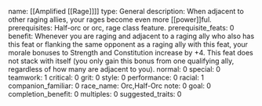 name: [[Amplified [[Rage]]]]
type: General
description: When adjacent to other raging allies, your rages become even more [[power]]ful.
prerequisites: Half-orc or orc, rage class feature.
prerequisite_feats: 0
benefit: Whenever you are raging and adjacent to a raging ally who also has this feat or flanking the same opponent as a raging ally with this feat, your morale bonuses to Strength and Constitution increase by +4. This feat does not stack with itself (you only gain this bonus from one qualifying ally, regardless of how many are adjacent to you).
normal: 0
special: 0
teamwork: 1
critical: 0
grit: 0
style: 0
performance: 0
racial: 1
companion_familiar: 0
race_name: Orc,Half-Orc
note: 0
goal: 0
completion_benefit: 0
multiples: 0
suggested_traits: 0
